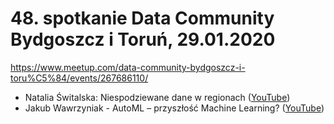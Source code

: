 ﻿# 48. spotkanie Data Community Bydgoszcz i Toruń, 29.01.2020

https://www.meetup.com/data-community-bydgoszcz-i-toru%C5%84/events/267686110/


- Natalia Świtalska: Niespodziewane dane w regionach ([YouTube](https://youtu.be/kBSIe--B07k))
- Jakub Wawrzyniak - AutoML – przyszłość Machine Learning? ([YouTube](https://youtu.be/1nIC9eIQBpQ))
